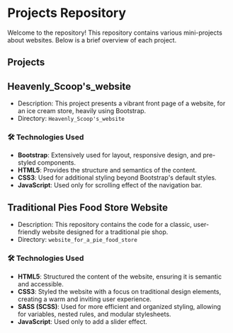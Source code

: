 # Projects Repository

Welcome to the repository! This repository contains various mini-projects about websites. Below is a brief overview of each project.

## Projects

## Heavenly_Scoop's_website
- Description: This project presents a vibrant front page of a website, for an ice cream store, heavily using Bootstrap.
- Directory: `Heavenly_Scoop's_website`

### 🛠️ Technologies Used

- **Bootstrap**: Extensively used for layout, responsive design, and pre-styled components.
- **HTML5**: Provides the structure and semantics of the content.
- **CSS3**: Used for additional styling beyond Bootstrap's default styles.
- **JavaScript**: Used only for scrolling effect of the navigation bar.

## Traditional Pies Food Store Website
- Description: This repository contains the code for a classic, user-friendly website designed for a traditional pie shop.
- Directory: `website_for_a_pie_food_store`

### 🛠️ Technologies Used

- **HTML5**: Structured the content of the website, ensuring it is semantic and accessible.
- **CSS3**: Styled the website with a focus on traditional design elements, creating a warm and inviting user experience.
- **SASS (SCSS)**: Used for more efficient and organized styling, allowing for variables, nested rules, and modular stylesheets.
- **JavaScript**: Used only to add a slider effect.
